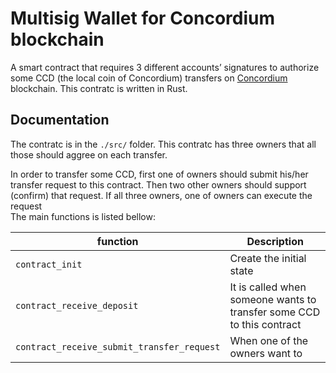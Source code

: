 
# Multisig Wallet for Concordium blockchain

A smart contract that requires 3 different accounts’ signatures to authorize some CCD (the local coin of Concordium) transfers on [Concordium](https://www.concordium.com/) blockchain. This contratc is written in Rust.


## Documentation

The contratc is in the `./src/` folder. This contratc has three owners that all those should aggree on each transfer.

In order to transfer some CCD, first one of owners should submit his/her transfer request to this contract. Then two other owners should support (confirm) that request. If all three owners, one of owners can execute the request  
The main functions is listed bellow:

| function | Description |
| --- | --- |
| `contract_init` | Create the initial state |
| `contract_receive_deposit` | It is called when someone wants to transfer some CCD to this contract|
| `contract_receive_submit_transfer_request` | When one of the owners want to  |
